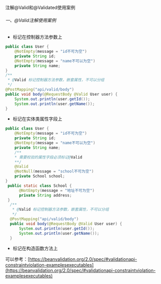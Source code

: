 注解@Valid和@Validated使用案例

###### 一、@Valid注解使用案例

- 标记在控制器方法参数上

```java
public class User {
    @NotEmpty(message = "id不可为空")
    private String id;
    @NotEmpty(message = "name不可以为空")
    private String name;
}
/**
 * @Valid 标记控制器方法参数，嵌套属性，不可以分组
 */
@PostMapping("api/valid/body")
public void body(@RequestBody @Valid User user) {
    System.out.println(user.getId());
    System.out.println(user.getName());
}
```

- 标记在实体类属性字段上

```java
public class User {
    @NotEmpty(message = "id不可为空")
    private String id;
    @NotEmpty(message = "name不可以为空")
    private String name;
  	/**
  	* 需要校验的属性字段必须标记@Valid
  	**/
    @Valid
    @NotNull(message = "school不可为空")
    private School school;
}
 public static class School {
      @NotEmpty(message = "地址不可为空")
      private String address;
 }
  /**
   * @Valid 标记控制器方法参数，嵌套属性，不可以分组
   */
  @PostMapping("api/valid/body")
  public void body(@RequestBody @Valid User user) {
      System.out.println(user.getId());
      System.out.println(user.getName());
  }
```

- 标记在构造函数方法上

可以参考：[https://beanvalidation.org/2.0/spec/#validationapi-constraintviolation-examplesexecutables](https://beanvalidation.org/2.0/spec/#validationapi-constraintviolation-examplesexecutables)

